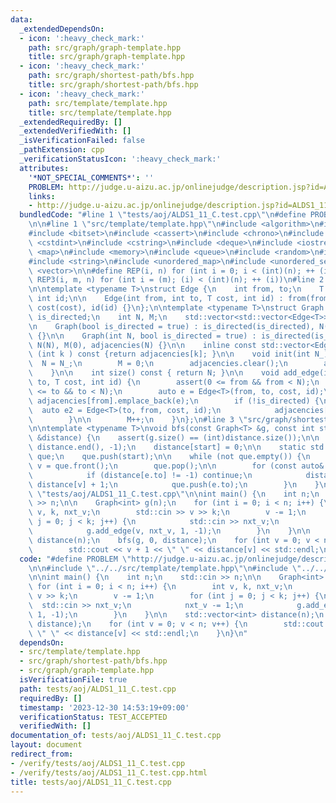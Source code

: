 ```yaml
---
data:
  _extendedDependsOn:
  - icon: ':heavy_check_mark:'
    path: src/graph/graph-template.hpp
    title: src/graph/graph-template.hpp
  - icon: ':heavy_check_mark:'
    path: src/graph/shortest-path/bfs.hpp
    title: src/graph/shortest-path/bfs.hpp
  - icon: ':heavy_check_mark:'
    path: src/template/template.hpp
    title: src/template/template.hpp
  _extendedRequiredBy: []
  _extendedVerifiedWith: []
  _isVerificationFailed: false
  _pathExtension: cpp
  _verificationStatusIcon: ':heavy_check_mark:'
  attributes:
    '*NOT_SPECIAL_COMMENTS*': ''
    PROBLEM: http://judge.u-aizu.ac.jp/onlinejudge/description.jsp?id=ALDS1_11_C
    links:
    - http://judge.u-aizu.ac.jp/onlinejudge/description.jsp?id=ALDS1_11_C
  bundledCode: "#line 1 \"tests/aoj/ALDS1_11_C.test.cpp\"\n#define PROBLEM \"http://judge.u-aizu.ac.jp/onlinejudge/description.jsp?id=ALDS1_11_C\"\
    \n\n#line 1 \"src/template/template.hpp\"\n#include <algorithm>\n#include <array>\n\
    #include <bitset>\n#include <cassert>\n#include <chrono>\n#include <cmath>\n#include\
    \ <cstdint>\n#include <cstring>\n#include <deque>\n#include <iostream>\n#include\
    \ <map>\n#include <memory>\n#include <queue>\n#include <random>\n#include <set>\n\
    #include <string>\n#include <unordered_map>\n#include <unordered_set>\n#include\
    \ <vector>\n\n#define REP(i, n) for (int i = 0; i < (int)(n); ++ (i))\n#define\
    \ REP3(i, m, n) for (int i = (m); (i) < (int)(n); ++ (i))\n#line 2 \"src/graph/graph-template.hpp\"\
    \n\ntemplate <typename T>\nstruct Edge {\n    int from, to;\n    T cost;\n   \
    \ int id;\n\n    Edge(int from, int to, T cost, int id) : from(from), to(to),\
    \ cost(cost), id(id) {}\n};\n\ntemplate <typename T>\nstruct Graph {\n    bool\
    \ is_directed;\n    int N, M;\n    std::vector<std::vector<Edge<T>>> adjacencies;\n\
    \n    Graph(bool is_directed = true) : is_directed(is_directed), N(0), M(0), adjacencies(0)\
    \ {}\n\n    Graph(int N, bool is_directed = true) : is_directed(is_directed),\
    \ N(N), M(0), adjacencies(N) {}\n\n    inline const std::vector<Edge<T>> &operator[]\
    \ (int k ) const {return adjacencies[k]; }\n\n    void init(int N_) {\n      \
    \  N = N_;\n        M = 0;\n        adjacencies.clear();\n        adjacencies.resize(N);\n\
    \    }\n\n    int size() const { return N; }\n\n    void add_edge(int from, int\
    \ to, T cost, int id) {\n        assert(0 <= from && from < N);\n        assert(0\
    \ <= to && to < N);\n        auto e = Edge<T>(from, to, cost, id);\n\n       \
    \ adjacencies[from].emplace_back(e);\n        if (!is_directed) {\n          \
    \  auto e2 = Edge<T>(to, from, cost, id);\n            adjacencies[to].emplace_back(e2);\n\
    \        }\n\n        M++;\n    }\n};\n#line 3 \"src/graph/shortest-path/bfs.hpp\"\
    \n\ntemplate <typename T>\nvoid bfs(const Graph<T> &g, const int start, std::vector<int>\
    \ &distance) {\n    assert(g.size() == (int)distance.size());\n\n    std::fill(distance.begin(),\
    \ distance.end(), -1);\n    distance[start] = 0;\n\n    static std::queue<int>\
    \ que;\n    que.push(start);\n\n    while (not que.empty()) {\n        const int\
    \ v = que.front();\n        que.pop();\n\n        for (const auto& e: g[v]) {\n\
    \            if (distance[e.to] != -1) continue;\n            distance[e.to] =\
    \ distance[v] + 1;\n            que.push(e.to);\n        }\n    }\n}\n#line 5\
    \ \"tests/aoj/ALDS1_11_C.test.cpp\"\n\nint main() {\n    int n;\n    std::cin\
    \ >> n;\n\n    Graph<int> g(n);\n    for (int i = 0; i < n; i++) {\n        int\
    \ v, k, nxt_v;\n        std::cin >> v >> k;\n        v -= 1;\n        for (int\
    \ j = 0; j < k; j++) {\n            std::cin >> nxt_v;\n            nxt_v -= 1;\n\
    \            g.add_edge(v, nxt_v, 1, -1);\n        }\n    }\n\n    std::vector<int>\
    \ distance(n);\n    bfs(g, 0, distance);\n    for (int v = 0; v < n; v++) {\n\
    \        std::cout << v + 1 << \" \" << distance[v] << std::endl;\n    }\n}\n"
  code: "#define PROBLEM \"http://judge.u-aizu.ac.jp/onlinejudge/description.jsp?id=ALDS1_11_C\"\
    \n\n#include \"../../src/template/template.hpp\"\n#include \"../../src/graph/shortest-path/bfs.hpp\"\
    \n\nint main() {\n    int n;\n    std::cin >> n;\n\n    Graph<int> g(n);\n   \
    \ for (int i = 0; i < n; i++) {\n        int v, k, nxt_v;\n        std::cin >>\
    \ v >> k;\n        v -= 1;\n        for (int j = 0; j < k; j++) {\n          \
    \  std::cin >> nxt_v;\n            nxt_v -= 1;\n            g.add_edge(v, nxt_v,\
    \ 1, -1);\n        }\n    }\n\n    std::vector<int> distance(n);\n    bfs(g, 0,\
    \ distance);\n    for (int v = 0; v < n; v++) {\n        std::cout << v + 1 <<\
    \ \" \" << distance[v] << std::endl;\n    }\n}\n"
  dependsOn:
  - src/template/template.hpp
  - src/graph/shortest-path/bfs.hpp
  - src/graph/graph-template.hpp
  isVerificationFile: true
  path: tests/aoj/ALDS1_11_C.test.cpp
  requiredBy: []
  timestamp: '2023-12-30 14:53:19+09:00'
  verificationStatus: TEST_ACCEPTED
  verifiedWith: []
documentation_of: tests/aoj/ALDS1_11_C.test.cpp
layout: document
redirect_from:
- /verify/tests/aoj/ALDS1_11_C.test.cpp
- /verify/tests/aoj/ALDS1_11_C.test.cpp.html
title: tests/aoj/ALDS1_11_C.test.cpp
---
```

